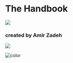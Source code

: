 <!-- _coverpage.md -->

# The Handbook

![](../favicon.ico)

### created by Amir Zadeh

<!-- background image -->

![](_media/bg.png)

<!-- background color -->

![color](#f0f0f0)
